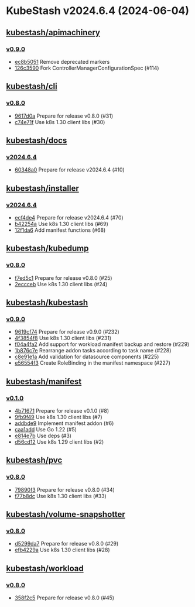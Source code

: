 # KubeStash v2024.6.4 (2024-06-04)


## [kubestash/apimachinery](https://github.com/kubestash/apimachinery)

### [v0.9.0](https://github.com/kubestash/apimachinery/releases/tag/v0.9.0)

- [ec8b5051](https://github.com/kubestash/apimachinery/commit/ec8b5051) Remove deprecated markers
- [126c3590](https://github.com/kubestash/apimachinery/commit/126c3590) Fork ControllerManagerConfigurationSpec (#114)



## [kubestash/cli](https://github.com/kubestash/cli)

### [v0.8.0](https://github.com/kubestash/cli/releases/tag/v0.8.0)

- [9617d0a](https://github.com/kubestash/cli/commit/9617d0a) Prepare for release v0.8.0 (#31)
- [c74e71f](https://github.com/kubestash/cli/commit/c74e71f) Use k8s 1.30 client libs (#30)



## [kubestash/docs](https://github.com/kubestash/docs)

### [v2024.6.4](https://github.com/kubestash/docs/releases/tag/v2024.6.4)

- [60348a0](https://github.com/kubestash/docs/commit/60348a0) Prepare for release v2024.6.4 (#10)



## [kubestash/installer](https://github.com/kubestash/installer)

### [v2024.6.4](https://github.com/kubestash/installer/releases/tag/v2024.6.4)

- [ecf4de4](https://github.com/kubestash/installer/commit/ecf4de4) Prepare for release v2024.6.4 (#70)
- [b42254a](https://github.com/kubestash/installer/commit/b42254a) Use k8s 1.30 client libs (#69)
- [12f1da6](https://github.com/kubestash/installer/commit/12f1da6) Add manifest functions (#68)



## [kubestash/kubedump](https://github.com/kubestash/kubedump)

### [v0.8.0](https://github.com/kubestash/kubedump/releases/tag/v0.8.0)

- [f7ed5c1](https://github.com/kubestash/kubedump/commit/f7ed5c1) Prepare for release v0.8.0 (#25)
- [2eccceb](https://github.com/kubestash/kubedump/commit/2eccceb) Use k8s 1.30 client libs (#24)



## [kubestash/kubestash](https://github.com/kubestash/kubestash)

### [v0.9.0](https://github.com/kubestash/kubestash/releases/tag/v0.9.0)

- [9619cf74](https://github.com/kubestash/kubestash/commit/9619cf74) Prepare for release v0.9.0 (#232)
- [4f3854f8](https://github.com/kubestash/kubestash/commit/4f3854f8) Use k8s 1.30 client libs (#231)
- [f04a4fa2](https://github.com/kubestash/kubestash/commit/f04a4fa2) Add support for workload manifest backup and restore (#229)
- [1b876c7e](https://github.com/kubestash/kubestash/commit/1b876c7e) Rearrange addon tasks according to task name (#228)
- [c8e91e1a](https://github.com/kubestash/kubestash/commit/c8e91e1a) Add validation for datasource components (#225)
- [e56554f3](https://github.com/kubestash/kubestash/commit/e56554f3) Create RoleBinding in the manifest namespace (#227)



## [kubestash/manifest](https://github.com/kubestash/manifest)

### [v0.1.0](https://github.com/kubestash/manifest/releases/tag/v0.1.0)

- [4b71671](https://github.com/kubestash/manifest/commit/4b71671) Prepare for release v0.1.0 (#8)
- [9fb9f49](https://github.com/kubestash/manifest/commit/9fb9f49) Use k8s 1.30 client libs (#7)
- [addbde9](https://github.com/kubestash/manifest/commit/addbde9) Implement manifest addon (#6)
- [caa1add](https://github.com/kubestash/manifest/commit/caa1add) Use Go 1.22 (#5)
- [e814e7b](https://github.com/kubestash/manifest/commit/e814e7b) Use deps (#3)
- [d56cd12](https://github.com/kubestash/manifest/commit/d56cd12) Use k8s 1.29 client libs (#2)



## [kubestash/pvc](https://github.com/kubestash/pvc)

### [v0.8.0](https://github.com/kubestash/pvc/releases/tag/v0.8.0)

- [79890f3](https://github.com/kubestash/pvc/commit/79890f3) Prepare for release v0.8.0 (#34)
- [f77b8dc](https://github.com/kubestash/pvc/commit/f77b8dc) Use k8s 1.30 client libs (#33)



## [kubestash/volume-snapshotter](https://github.com/kubestash/volume-snapshotter)

### [v0.8.0](https://github.com/kubestash/volume-snapshotter/releases/tag/v0.8.0)

- [d5299da7](https://github.com/kubestash/volume-snapshotter/commit/d5299da7) Prepare for release v0.8.0 (#29)
- [efb4229a](https://github.com/kubestash/volume-snapshotter/commit/efb4229a) Use k8s 1.30 client libs (#28)



## [kubestash/workload](https://github.com/kubestash/workload)

### [v0.8.0](https://github.com/kubestash/workload/releases/tag/v0.8.0)

- [358f2c5](https://github.com/kubestash/workload/commit/358f2c5) Prepare for release v0.8.0 (#45)



